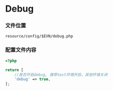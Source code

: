# Debug

### 文件位置
```
resource/config/$EVN/debug.php
```

### 配置文件内容

````php
<?php

return [
    //是否开启debug, 推荐test环境开启，其他环境关闭
    'debug' => true,
];
````